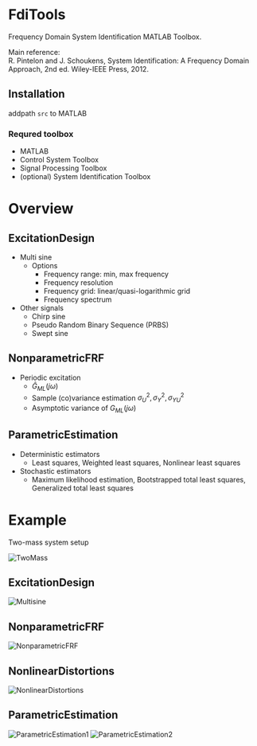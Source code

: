 FdiTools
========

Frequency Domain System Identification MATLAB Toolbox.

Main reference:<br>
R. Pintelon and J. Schoukens, System Identification: A Frequency Domain Approach, 2nd ed. Wiley-IEEE Press, 2012.

## Installation 
addpath `src` to MATLAB
### Requred toolbox
* MATLAB
* Control System Toolbox
* Signal Processing Toolbox
* (optional) System Identification Toolbox

# Overview
## ExcitationDesign
* Multi sine
    * Options
        * Frequency range: min, max frequency
        * Frequency resolution
        * Frequency grid: linear/quasi-logarithmic grid
        * Frequency spectrum
* Other signals
    * Chirp sine
    * Pseudo Random Binary Sequence (PRBS)
    * Swept sine

## NonparametricFRF
* Periodic excitation
    * $\hat{G}_{ML}(j\omega)$
    * Sample (co)variance estimation $\sigma_U^2, \sigma_Y^2, \sigma_{YU}^2$
    * Asymptotic variance of $G_{ML}(j\omega)$

## ParametricEstimation
* Deterministic estimators
    * Least squares, Weighted least squares, Nonlinear least squares
* Stochastic estimators
    * Maximum likelihood estimation, Bootstrapped total least squares, Generalized total least squares

# Example
Two-mass system setup

![TwoMass](https://github.com/HoriFujimotoLab/FdiTools/blob/master/Examples/plot/twomass.jpg?raw=true)


## ExcitationDesign
![Multisine](https://github.com/HoriFujimotoLab/FdiTools/blob/master/Examples/plot/1_Multisine.png?raw=true)

## NonparametricFRF
![NonparametricFRF](https://github.com/HoriFujimotoLab/FdiTools/blob/master/Examples/plot/2_FRFest.png?raw=true)

## NonlinearDistortions
![NonlinearDistortions](https://github.com/HoriFujimotoLab/FdiTools/blob/master/Examples/plot/3_NL.png?raw=true)

## ParametricEstimation
![ParametricEstimation1](https://github.com/HoriFujimotoLab/FdiTools/blob/master/Examples/plot/4_deterministic.png?raw=true)
![ParametricEstimation2](https://github.com/HoriFujimotoLab/FdiTools/blob/master/Examples/plot/4_stochastic.png?raw=true)

